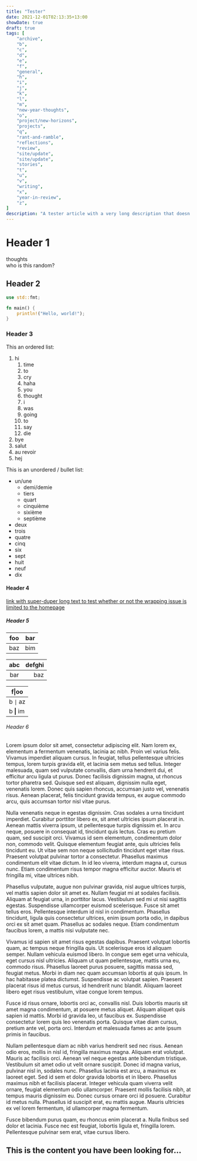 ```yaml
---
title: "Tester"
date: 2021-12-01T02:13:35+13:00
showDate: true
draft: true
tags: [
    "archive", 
    "b", 
    "c", 
    "d", 
    "e", 
    "f", 
    "general", 
    "h", 
    "i", 
    "j", 
    "k", 
    "l", 
    "m", 
    "new-year-thoughts", 
    "o", 
    "project/new-horizons", 
    "projects", 
    "q", 
    "rant-and-ramble", 
    "reflections", 
    "review", 
    "site/update",
    "site/update", 
    "stories", 
    "t", 
    "u", 
    "v", 
    "writing", 
    "x", 
    "year-in-review", 
    "z", 
]
description: "A tester article with a very long description that doesn't describe anything useful but will it overflow or not?"
---
```


# Header 1

<p class="temp-font-tester">
    thoughts<br>
    who is this random?
</p>

## Header 2

```Rust
use std::fmt;

fn main() {
    println!("Hello, world!");
}
```

### Header 3

This an ordered list:

1. hi
   1. time
   2. to
   3. cry
   4. haha
   5. you
   6. thought
   7. i
   8. was
   9. going
   10. to
   11. say
   12. die
2. bye
3. salut
4. au revoir
5. hej

This is an unordered / bullet list:

- un/une
  - demi/demie
  - tiers
  - quart
  - cinquième
  - sixième
  - septième
- deux
- trois
- quatre
- cinq
- six
- sept
- huit
- neuf
- dix

#### Header 4

[link with super-duper long text to test whether or not the wrapping issue is limited to the homepage](#header-4)

##### Header 5

| foo | bar |
| --- | --- |
| baz | bim |

| abc | defghi |
:-: | -----------:
bar | baz

| f\|oo  |
| ------ |
| b `\|` az |
| b **\|** im |

###### Header 6

Lorem ipsum dolor sit amet, consectetur adipiscing elit. Nam lorem ex, elementum a fermentum venenatis, lacinia ac nibh. Proin vel varius felis. Vivamus imperdiet aliquam cursus. In feugiat, tellus pellentesque ultricies tempus, lorem turpis gravida elit, et lacinia sem metus sed tellus. Integer malesuada, quam sed vulputate convallis, diam urna hendrerit dui, et efficitur arcu ligula ut purus. Donec facilisis dignissim magna, ut rhoncus tortor pharetra sed. Quisque sed est aliquam, dignissim nulla eget, venenatis lorem. Donec quis sapien rhoncus, accumsan justo vel, venenatis risus. Aenean placerat, felis tincidunt gravida tempus, ex augue commodo arcu, quis accumsan tortor nisl vitae purus.

Nulla venenatis neque in egestas dignissim. Cras sodales a urna tincidunt imperdiet. Curabitur porttitor libero ex, sit amet ultricies ipsum placerat in. Aenean mattis viverra ipsum, ut pellentesque turpis dignissim et. In arcu neque, posuere in consequat id, tincidunt quis lectus. Cras eu pretium quam, sed suscipit orci. Vivamus id sem elementum, condimentum dolor non, commodo velit. Quisque elementum feugiat ante, quis ultricies felis tincidunt eu. Ut vitae sem non neque sollicitudin tincidunt eget vitae risus. Praesent volutpat pulvinar tortor a consectetur. Phasellus maximus condimentum elit vitae dictum. In id leo viverra, interdum magna ut, cursus nunc. Etiam condimentum risus tempor magna efficitur auctor. Mauris et fringilla mi, vitae ultrices nibh.

Phasellus vulputate, augue non pulvinar gravida, nisl augue ultrices turpis, vel mattis sapien dolor sit amet ex. Nullam feugiat mi at sodales facilisis. Aliquam at feugiat urna, in porttitor lacus. Vestibulum sed mi ut nisi sagittis egestas. Suspendisse ullamcorper euismod scelerisque. Fusce sit amet tellus eros. Pellentesque interdum id nisl in condimentum. Phasellus tincidunt, ligula quis consectetur ultrices, enim ipsum porta odio, in dapibus orci ex sit amet quam. Phasellus ac sodales neque. Etiam condimentum faucibus lorem, a mattis nisi vulputate nec.

Vivamus id sapien sit amet risus egestas dapibus. Praesent volutpat lobortis quam, ac tempus neque fringilla quis. Ut scelerisque eros id aliquam semper. Nullam vehicula euismod libero. In congue sem eget urna vehicula, eget cursus nisl ultricies. Aliquam ut quam pellentesque, mattis urna eu, commodo risus. Phasellus laoreet purus posuere, sagittis massa sed, feugiat metus. Morbi in diam nec quam accumsan lobortis at quis ipsum. In hac habitasse platea dictumst. Suspendisse ac volutpat sapien. Praesent placerat risus id metus cursus, id hendrerit nunc blandit. Aliquam laoreet libero eget risus vestibulum, vitae congue lorem tempus.

Fusce id risus ornare, lobortis orci ac, convallis nisl. Duis lobortis mauris sit amet magna condimentum, at posuere metus aliquet. Aliquam aliquet quis sapien id mattis. Morbi id gravida leo, ut faucibus ex. Suspendisse consectetur lorem quis leo venenatis porta. Quisque vitae diam cursus, pretium ante vel, porta orci. Interdum et malesuada fames ac ante ipsum primis in faucibus.

Nullam pellentesque diam ac nibh varius hendrerit sed nec risus. Aenean odio eros, mollis in nisl id, fringilla maximus magna. Aliquam erat volutpat. Mauris ac facilisis orci. Aenean vel neque egestas ante bibendum tristique. Vestibulum sit amet odio ut velit ornare suscipit. Donec id magna varius, pulvinar nisl in, sodales nunc. Phasellus lacinia est arcu, a maximus ex laoreet eget. Sed id sem et dolor gravida lobortis et in libero. Phasellus maximus nibh et facilisis placerat. Integer vehicula quam viverra velit ornare, feugiat elementum odio ullamcorper. Praesent mollis facilisis nibh, at tempus mauris dignissim eu. Donec cursus ornare orci id posuere. Curabitur id metus nulla. Phasellus id suscipit erat, eu mattis augue. Mauris ultricies ex vel lorem fermentum, id ullamcorper magna fermentum.

Fusce bibendum purus quam, eu rhoncus enim placerat a. Nulla finibus sed dolor et lacinia. Fusce nec est feugiat, lobortis ligula et, fringilla lorem. Pellentesque pulvinar sem erat, vitae cursus libero.

## This is the content you have been looking for... 
